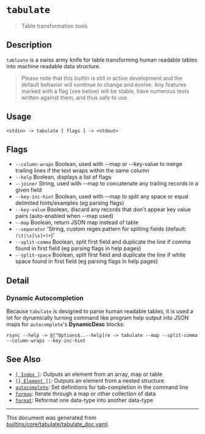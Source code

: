 # `tabulate`

> Table transformation tools

## Description

`tabluate` is a swiss army knife for table transforming human readable tables
into machine readable data structure.

> Please note that this builtin is still in active development and the default
> behavior will continue to change and evolve. Any features marked with a flag
> (see below) will be stable, have numerous tests written against them, and
> thus safe to use.

## Usage

```
<stdin> -> tabulate [ flags ] -> <stdout>
```

## Flags

* `--column-wraps`
    Boolean, used with --map or --key-value to merge trailing lines if the text wraps within the same column
* `--help`
    Boolean, displays a list of flags
* `--joiner`
    String, used with --map to concatenate any trailing records in a given field
* `--key-inc-hint`
    Boolean, used with --map to split any space or equal delimited hints/examples (eg parsing flags)
* `--key-value`
    Boolean, discard any records that don't appear key value pairs (auto-enabled when --map used)
* `--map`
    Boolean, return JSON map instead of table
* `--separator`
    'String, custom regex pattern for spliting fields (default: `(\t|\s[\s]+)+`)'
* `--split-comma`
    Boolean, split first field and duplicate the line if comma found in first field (eg parsing flags in help pages)
* `--split-space`
    Boolean, split first field and duplicate the line if white space found in first field (eg parsing flags in help pages)

## Detail

### Dynamic Autocompletion

Because `tabulate` is designed to parse human readable tables, it is used a lot
for dynamically turning command like program help output into JSON maps for
`autocomplete`'s **DynamicDesc** blocks:

```
rsync --help -> @[^Options$..--help]re -> tabulate --map --split-comma --column-wraps --key-inc-hint
```

## See Also

* [`[ Index ]`](../parser/item-index.md):
  Outputs an element from an array, map or table
* [`[[ Element ]]`](../parser/element.md):
  Outputs an element from a nested structure
* [`autocomplete`](../commands/autocomplete.md):
  Set definitions for tab-completion in the command line
* [`formap`](../commands/formap.md):
  Iterate through a map or other collection of data
* [`format`](../commands/format.md):
  Reformat one data-type into another data-type

<hr/>

This document was generated from [builtins/core/tabulate/tabulate_doc.yaml](https://github.com/lmorg/murex/blob/master/builtins/core/tabulate/tabulate_doc.yaml).